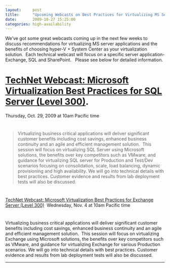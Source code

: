 ```yaml
---
layout:     post
title:      "Upcoming Webcasts on Best Practices for Virtualizing MS Server Applications"
date:       2009-10-27 15:25:00
categories: high-availability
---
```

We’ve got some great webcasts coming up in the next few weeks to discuss recommendations for virtualizing MS server applications and the benefits of choosing hyper-V + System Center as your virtualization solution.  Each technical webcast will focus on a specific server application- Exchange, SQL and SharePoint.   Please see below for detailed information.

# [TechNet Webcast: Microsoft Virtualization Best Practices for SQL Server (Level 300)](http://msevents.microsoft.com/CUI/WebCastEventDetails.aspx?EventID=1032428763&EventCategory=4&culture=en-US&CountryCode=US "Reg link"). 

Thursday, Oct. 29, 2009 at 10am Pacific time

> # 
> 
> Virtualizing business critical applications will deliver significant customer benefits including cost savings, enhanced business continuity and an agile and efficient management solution.  This session will focus on virtualizing SQL Server using Microsoft solutions, the benefits over key competitors such as VMware, and guidance for virtualizing SQL server for Production and Test/Dev scenarios focusing on consolidation, scale, load balancing, dynamic provisioning and high availability. We will go into technical details with best practices. Customer evidence and results from lab deployment tests will also be discussed.

# 

[TechNet Webcast: Microsoft Virtualization Best Practices for Exchange Server (Level 300)](http://msevents.microsoft.com/CUI/WebCastEventDetails.aspx?EventID=1032428203&EventCategory=4&culture=en-US&CountryCode=US "Reg link")  Wednesday, Nov. 4 at 10am Pacific time

# 

Virtualizing business critical applications will deliver significant customer benefits including cost savings, enhanced business continuity and an agile and efficient management solution.  This session will focus on virtualizing Exchange using Microsoft solutions, the benefits over key competitors such as VMware, and guidance for virtualizing Exchange for various Production scenarios. We will go into technical details with best practices. Customer evidence and results from lab deployment tests will also be discussed.  
  
---
